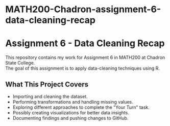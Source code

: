 # MATH200-Chadron-assignment-6-data-cleaning-recap
# Assignment 6 - Data Cleaning Recap

This repository contains my work for Assignment 6 in MATH200 at Chadron State College.  
The goal of this assignment is to apply data-cleaning techniques using R.  

## **What This Project Covers**
- Importing and cleaning the dataset.
- Performing transformations and handling missing values.
- Exploring different approaches to complete the "Your Turn" task.
- Possibly creating visualizations for better data insights.
- Documenting findings and pushing changes to GitHub.

